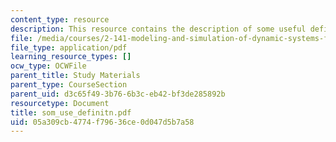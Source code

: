 ```yaml
---
content_type: resource
description: This resource contains the description of some useful definitions.
file: /media/courses/2-141-modeling-and-simulation-of-dynamic-systems-fall-2006/05a309cb4774f79636ce0d047d5b7a58_som_use_definitn.pdf
file_type: application/pdf
learning_resource_types: []
ocw_type: OCWFile
parent_title: Study Materials
parent_type: CourseSection
parent_uid: d3c65f49-3b76-6b3c-eb42-bf3de285892b
resourcetype: Document
title: som_use_definitn.pdf
uid: 05a309cb-4774-f796-36ce-0d047d5b7a58
---
```

